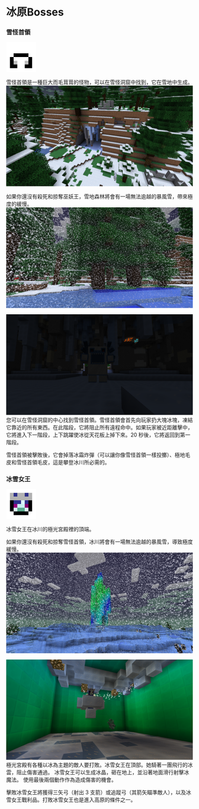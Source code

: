 # 冰原Bosses

### 雪怪首領

![這就是魔法地圖上雪怪洞窟的樣子](yetimap.png)

雪怪首領是一種巨大而毛茸茸的怪物，可以在雪怪洞窟中找到，它在雪地中生成。
![](yetilair.png)

如果你還沒有殺死和掠奪巫妖王，雪地森林將會有一場無法逾越的暴風雪，帶來極度的緩慢。
![](snow_locked.png)

![](yeti.png)
您可以在雪怪洞窟的中心找到雪怪首領。雪怪首領會首先向玩家扔大塊冰塊，凍結它靠近的所有東西。在此階段，它將阻止所有遠程命中。如果玩家被近距離擊中，它將進入下一階段，上下跳躍使冰從天花板上掉下來。20 秒後，它將返回到第一階段。

雪怪首領被擊敗後，它會掉落冰霜炸彈（可以讓你像雪怪首領一樣投擲）、極地毛皮和雪怪首領毛皮，這是攀登冰川所必需的。


### 冰雪女王

![這就是魔法地圖上冰雪女王的樣子](snow_queenmap.png)

冰雪女王在冰川的極光宮殿裡的頂端。

如果你還沒有殺死和掠奪雪怪首領，冰川將會有一場無法逾越的暴風雪，導致極度緩慢。
![](glacier_locked.png)

![](snow_queen.png)
極光宮殿有各種以冰為主題的敵人要打敗。冰雪女王在頂部。她騎著一團飛行的冰雲，阻止傷害通過。
冰雪女王可以生成冰晶，砸在地上，並沿著地面滑行射擊冰魔法。 使用最後兩個動作作為造成傷害的機會。

擊敗冰雪女王將獲得三矢弓（射出 3 支箭）或追蹤弓（其箭矢瞄準敵人），以及冰雪女王戰利品。打敗冰雪女王也是進入高原的條件之一。